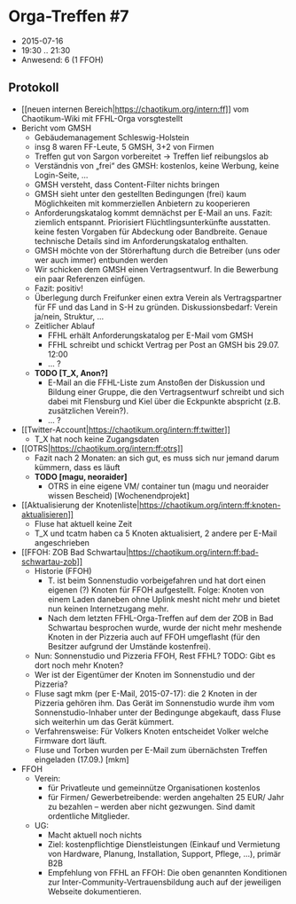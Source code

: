 # Orga-Treffen #7
* 2015-07-16
* 19:30 .. 21:30
* Anwesend: 6 (1 FFOH)

## Protokoll

* [[neuen internen Bereich|https://chaotikum.org/intern:ff]] vom Chaotikum-Wiki mit FFHL-Orga vorsgtestellt
* Bericht vom GMSH
  * Gebäudemanagement Schleswig-Holstein
  * insg 8 waren FF-Leute, 5 GMSH, 3+2 von Firmen
  * Treffen gut von Sargon vorbereitet → Treffen lief reibungslos ab
  * Verständnis von „frei“ des GMSH: kostenlos, keine Werbung, keine Login-Seite, ...
  * GMSH versteht, dass Content-Filter nichts bringen
  * GMSH sieht unter den gestellten Bedingungen (frei) kaum Möglichkeiten mit kommerziellen Anbietern zu kooperieren
  * Anforderungskatalog kommt demnächst per E-Mail an uns. Fazit: ziemlich entspannt. Priorisiert Flüchtlingsunterkünfte ausstatten. keine festen Vorgaben für Abdeckung oder Bandbreite. Genaue technische Details sind im Anforderungskatalog enthalten.
  * GMSH möchte von der Störerhaftung durch die Betreiber (uns oder wer auch immer) entbunden werden
  * Wir schicken dem GMSH einen Vertragsentwurf. In die Bewerbung ein paar Referenzen einfügen.
  * Fazit: positiv!
  * Überlegung durch Freifunker einen extra Verein als Vertragspartner für FF und das Land in S-H zu gründen. Diskussionsbedarf: Verein ja/nein, Struktur, ...
  * Zeitlicher Ablauf
    * FFHL erhält Anforderungskatalog per E-Mail vom GMSH
    * FFHL schreibt und schickt Vertrag per Post an GMSH bis 29.07. 12:00
    * ... ?
  * **TODO [T_X, Anon?]**
    * E-Mail an die FFHL-Liste zum Anstoßen der Diskussion und Bildung einer Gruppe, die den Vertragsentwurf schreibt und sich dabei mit Flensburg und Kiel über die Eckpunkte abspricht (z.B. zusätzlichen Verein?).
    * ... ?
* [[Twitter-Account|https://chaotikum.org/intern:ff:twitter]]
  * T_X hat noch keine Zugangsdaten
* [[OTRS|https://chaotikum.org/intern:ff:otrs]]
  * Fazit nach 2 Monaten: an sich gut, es muss sich nur jemand darum kümmern, dass es läuft
  * **TODO [magu, neoraider]**
    * OTRS in eine eigene VM/ container tun (magu und neoraider wissen Bescheid) [Wochenendprojekt]
* [[Aktualisierung der Knotenliste|https://chaotikum.org/intern:ff:knoten-aktualisieren]]
  * Fluse hat aktuell keine Zeit
  * T_X und tcatm haben ca 5 Knoten aktualisiert, 2 andere per E-Mail angeschrieben
* [[FFOH: ZOB Bad Schwartau|https://chaotikum.org/intern:ff:bad-schwartau-zob]]
  * Historie (FFOH)
    * T. ist beim Sonnenstudio vorbeigefahren und hat dort einen eigenen (?) Knoten für FFOH aufgestellt. Folge: Knoten von einem Laden daneben ohne Uplink mesht nicht mehr und bietet nun keinen Internetzugang mehr.
    * Nach dem letzten FFHL-Orga-Treffen auf dem der ZOB in Bad Schwartau besprochen wurde, wurde der nicht mehr meshende Knoten in der Pizzeria auch auf FFOH umgeflasht (für den Besitzer aufgrund der Umstände kostenfrei).
  * Nun: Sonnenstudio und Pizzeria FFOH, Rest FFHL? TODO: Gibt es dort noch mehr Knoten?
  * Wer ist der Eigentümer der Knoten im Sonnenstudio und der Pizzeria?
  * Fluse sagt mkm (per E-Mail, 2015-07-17): die 2 Knoten in der Pizzeria gehören ihm. Das Gerät im Sonnenstudio wurde ihm vom Sonnenstudio-Inhaber unter der Bedingunge abgekauft, dass Fluse sich weiterhin um das Gerät kümmert.
  * Verfahrensweise: Für Volkers Knoten entscheidet Volker welche Firmware dort läuft.
  * Fluse und Torben wurden per E-Mail zum übernächsten Treffen eingeladen (17.09.) [mkm]
* FFOH
  * Verein:
    * für Privatleute und gemeinnütze Organisationen kostenlos
    * für Firmen/ Gewerbetreibende: werden angehalten 25 EUR/ Jahr zu bezahlen – werden aber nicht gezwungen. Sind damit ordentliche Mitglieder.
  * UG:
    * Macht aktuell noch nichts
    * Ziel: kostenpflichtige Dienstleistungen (Einkauf und Vermietung von Hardware, Planung, Installation, Support, Pflege, ...), primär B2B
    * Empfehlung von FFHL an FFOH: Die oben genannten Konditionen zur Inter-Community-Vertrauensbildung auch auf der jeweiligen Webseite dokumentieren.